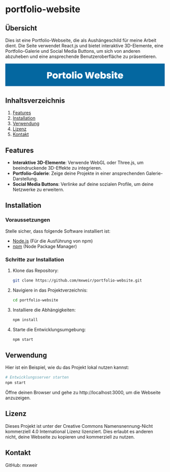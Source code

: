 # portfolio-website

## Übersicht

Dies ist eine Portfolio-Webseite, die als Aushängeschild für meine Arbeit dient. Die Seite verwendet React.js und bietet interaktive 3D-Elemente, eine Portfolio-Galerie und Social Media Buttons, um sich von anderen abzuheben und eine ansprechende Benutzeroberfläche zu präsentieren.

![Projekt-Bild](assets/project-image.png)

## Inhaltsverzeichnis

1. [Features](#features)
2. [Installation](#installation)
3. [Verwendung](#verwendung)
4. [Lizenz](#lizenz)
5. [Kontakt](#kontakt)

## Features

- **Interaktive 3D-Elemente**: Verwende WebGL oder Three.js, um beeindruckende 3D-Effekte zu integrieren.
- **Portfolio-Galerie**: Zeige deine Projekte in einer ansprechenden Galerie-Darstellung.
- **Social Media Buttons**: Verlinke auf deine sozialen Profile, um deine Netzwerke zu erweitern.

## Installation

### Voraussetzungen

Stelle sicher, dass folgende Software installiert ist:

- [Node.js](https://nodejs.org) (Für die Ausführung von npm)
- [npm](https://www.npmjs.com/) (Node Package Manager)

### Schritte zur Installation

1. Klone das Repository:

    ```bash
    git clone https://github.com/mxweir/portfolio-website.git
    ```

2. Navigiere in das Projektverzeichnis:

    ```bash
    cd portfolio-website
    ```

3. Installiere die Abhängigkeiten:

    ```bash
    npm install
    ```

4. Starte die Entwicklungsumgebung:

    ```bash
    npm start
    ```

## Verwendung

Hier ist ein Beispiel, wie du das Projekt lokal nutzen kannst:

```bash
# Entwicklungsserver starten
npm start
```
Öffne deinen Browser und gehe zu http://localhost:3000, um die Webseite anzuzeigen.

## Lizenz
Dieses Projekt ist unter der Creative Commons Namensnennung-Nicht kommerziell 4.0 International Lizenz lizenziert. Dies erlaubt es anderen nicht, deine Webseite zu kopieren und kommerziell zu nutzen.

## Kontakt
GitHub: mxweir
